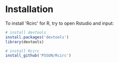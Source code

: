 # Installation

To install 'Rcirc' for R, try to open Rstudio and input:
```R
# install devtools
install.packages('devtools')
library(devtools)  

# install Rcirc
install_github('PSSUN/Rcirc')
```
